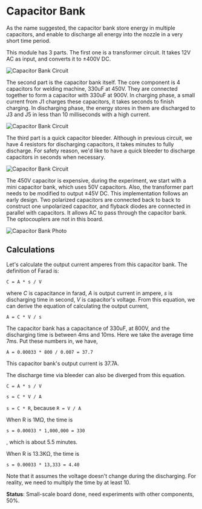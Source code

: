 # Capacitor Bank

As the name suggested, the capacitor bank store energy in multiple capacitors, and enable to discharge all energy into the nozzle in a very short time period.

This module has 3 parts. The first one is a transformer circuit. It takes 12V AC as input, and converts it to ±400V DC.

![Capacitor Bank Circuit](Img/CapacitorBankTransformerCircuit.png)

The second part is the capacitor bank itself. The core component is 4  capacitors for welding machine, 330uF at 450V. They are connected together to form a capacitor with 330uF at 900V. In charging phase, a small current from J1 charges these capacitors, it takes seconds to finish charging. In discharging phase, the energy stores in them are discharged to J3 and J5 in less than 10 milliseconds with a high current.

![Capacitor Bank Circuit](Img/CapacitorBankCircuit.png)

The third part is a quick capacitor bleeder. Although in previous circuit, we have 4 resistors for discharging capacitors, it takes minutes to fully discharge. For safety reason, we'd like to have a quick bleeder to discharge capacitors in seconds when necessary.

![Capacitor Bank Circuit](Img/QuickBleederCircuit.png)

The 450V capacitor is expensive, during the experiment, we start with a mini capacitor bank, which uses 50V capacitors. Also, the transformer part needs to be modified to output ±45V DC. This implementation follows an early design. Two polarized capacitors are connected back to back to construct one unpolarized capacitor, and flyback diodes are connected in parallel with capacitors. It allows AC to pass through the capacitor bank. The optocouplers are not in this board.

![Capacitor Bank Photo](Img/CapacitorBankPhoto.jpg)

## Calculations

Let's calculate the output current amperes from this capacitor bank. The definition of Farad is:

`C = A * s / V`

where *C* is capacitance in farad, *A* is output current in ampere, *s* is discharging time in second, *V* is capacitor's voltage. From this equation, we can derive the equation of calculating the output current,

`A = C * V / s`

The capacitor bank has a capacitance of 330uF, at 800V, and the discharging time is between 4ms and 10ms. Here we take the average time 7ms. Put these numbers in, we have,

`A = 0.00033 * 800 / 0.007 = 37.7`

This capacitor bank's output current is 37.7A.

The discharge time via bleeder can also be diverged from this equation.

`C = A * s / V`

`s = C * V / A`

`s = C * R`, because `R = V / A`

When R is 1MΩ, the time is

`s = 0.00033 * 1,000,000 = 330`

, which is about 5.5 minutes.

When R is 13.3KΩ, the time is

`s = 0.00033 * 13,333 = 4.40`

Note that it assumes the voltage doesn't change during the discharging. For reality, we need to multiply the time by at least 10.

**Status**: Small-scale board done, need experiments with other components, 50%.
